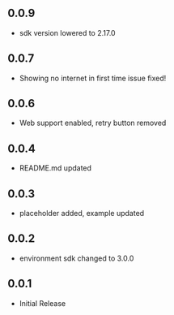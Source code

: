 ## 0.0.9

- sdk version lowered to 2.17.0

## 0.0.7

- Showing no internet in first time issue fixed!

## 0.0.6

- Web support enabled, retry button removed

## 0.0.4

- README.md updated

## 0.0.3

- placeholder added, example updated

## 0.0.2

- environment sdk changed to 3.0.0

## 0.0.1

- Initial Release